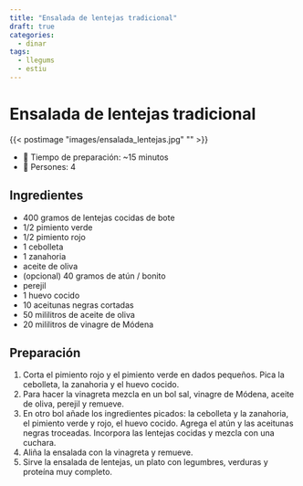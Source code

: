 ```yaml
---
title: "Ensalada de lentejas tradicional"
draft: true 
categories: 
  - dinar 
tags: 
  - llegums
  - estiu 
---
```


# Ensalada de lentejas tradicional

{{< postimage "images/ensalada_lentejas.jpg" "" >}}

- 🍳 Tiempo de preparación: ~15 minutos
- 🍴 Persones: 4

## Ingredientes

- 400 gramos de lentejas cocidas de bote
- 1/2 pimiento verde
- 1/2 pimiento rojo
- 1 cebolleta
- 1 zanahoria
- aceite de oliva
- (opcional) 40 gramos de atún / bonito
- perejil
- 1 huevo cocido
- 10 aceitunas negras cortadas
- 50 mililitros de aceite de oliva
- 20 mililitros de vinagre de Módena

## Preparación 

1. Corta el pimiento rojo y el pimiento verde en dados pequeños. Pica la cebolleta, la zanahoria y el huevo cocido. 
2. Para hacer la vinagreta mezcla en un bol sal, vinagre de Módena, aceite de oliva, perejil y remueve. 
3. En otro bol añade los ingredientes picados: la cebolleta y la zanahoria, el pimiento verde y rojo, el huevo cocido. Agrega el atún y las aceitunas negras troceadas. Incorpora las lentejas cocidas y mezcla con una cuchara. 
4. Aliña la ensalada con la vinagreta y remueve.
5. Sirve la ensalada de lentejas, un plato con legumbres, verduras y proteína muy completo.

